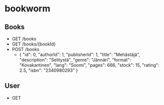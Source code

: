 # bookworm

## Books
- GET   /books
- GET   /books/{bookId}
- POST  /books
  * { "id": 0, "authorId": 1, "publisherId": 1, "title": "Mehästäjä", "description": "Selitystä", "genre": "Jännäri", "format": "Kovakantinen", "lang": "Soomi", "pages": 666, "stock": 15, "rating": 2.5, "isbn": "2340980293" }
  
## User
- GET
